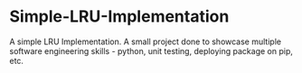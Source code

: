 # Simple-LRU-Implementation
A simple LRU Implementation.
A small project done to showcase multiple software engineering skills - python, unit testing, deploying package on pip, etc.
